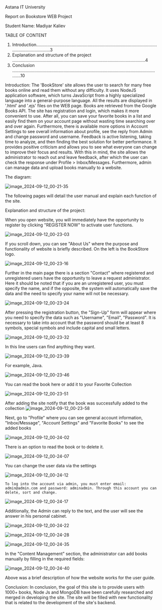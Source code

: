 Astana IT University

Report on Bookstore WEB Project 

Student Name: Madiyar Kaliev




TABLE OF CONTENT
1.	Introduction………………………………………………………………………………………………………………….3
2.	Explanation and structure of the project ……………………………………………………………………………………………….4
3.	Conclusion …………………………………………………………………………………………………………….10



Introduction: The 'BookStore' site allows the user to search for many free books online and read them without any difficulty. It uses NodeJS application software, which turns JavaScript from a highly specialized language into a general-purpose language. All the results are displayed in '.html' and '.ejs' files on the WEB page. Books are retrieved from the Google Books API. The site has registration and login, which makes it more convenient to use. After all, you can save your favorite books in a list and easily find them on your account page without wasting time searching over and over again. Furthermore, there is available more options in Account Settings to see overall information about profile, see the reply from Admin and change password and username. Feedback is active listening, taking time to analyze, and then finding the best solution for better performance. It provides positive criticism and allows you to see what everyone can change to improve their focus and results. With this in mind, the site allows the administrator to reach out and leave feedback, after which the user can check the response under Profile > Inbox/Messages. Furthermore, admin can manage data and upload books manually to a website.



The diagram:

![image_2024-09-12_00-21-35](https://github.com/user-attachments/assets/fe47bcd9-77fb-4ce7-bd9c-61443a518104)

 
The following pages will detail the user manual and explain each function of the site.

Explanation and structure of the project:	

When you open  website, you will immediately have the opportunity to register by clicking "REGISTER NOW" to activate user functions. 

![image_2024-09-12_00-23-03](https://github.com/user-attachments/assets/894f9f9c-68e4-4e32-b3a0-9f3d00c2a02f)

 
						
If you scroll down, you can see "About Us" where the purpose and functionality of website is briefly described. On the left is the BookStore logo.

 
![image_2024-09-12_00-23-16](https://github.com/user-attachments/assets/e927a738-0f3c-467a-bef6-89e9c2a3d7c8)

Further in the main page there is a section "Contact" where registered and unregistered users have the opportunity to leave a request administrator. Here it should be noted that if you are an unregistered user, you must specify the name, and if the opposite, the system will automatically save the data and the need to specify your name will not be necessary. 

![image_2024-09-12_00-23-24](https://github.com/user-attachments/assets/35523331-c989-472a-accf-0c055d3ba20d)

After pressing the registration button, the "Sign-Up" form will appear where you need to specify the data such as "Username", "Email", "Password". It is necessary to take into account that the password should be at least 8 symbols, special symbols and include capital and small letters.

![image_2024-09-12_00-23-32](https://github.com/user-attachments/assets/5ffe4e7f-35e3-4893-9eb1-7d14597df313)

In this line users can find anything they want.  

![image_2024-09-12_00-23-39](https://github.com/user-attachments/assets/b97df202-4911-4c03-bd03-9612e57081db)

For example, Java. 

![image_2024-09-12_00-23-46](https://github.com/user-attachments/assets/a2bb4d0c-93ca-4106-8c69-87ec8c517d63)


You can read the book here or add it to your Favorite Collection 

![image_2024-09-12_00-23-51](https://github.com/user-attachments/assets/f0ec79ed-fc3b-4231-b599-aefbcbea0f6b)



 
After adding the site notify that the book was successfully added to the collection 
![image_2024-09-12_00-23-58](https://github.com/user-attachments/assets/1213de02-6386-4d83-ad3f-b97241757481)

Next, go to "Profile" where you can see general account information, "Inbox/Message", "Account Settings" and "Favorite Books" to see the added books
 
![image_2024-09-12_00-24-02](https://github.com/user-attachments/assets/214a2b5e-ffee-4ed3-b54f-aadf76ab04fa)


There is an option to read the book or to delete it. 

![image_2024-09-12_00-24-07](https://github.com/user-attachments/assets/92d5527c-0197-40b4-85b0-3091c100daf3)

You can change the user data via the settings
 
![image_2024-09-12_00-24-12](https://github.com/user-attachments/assets/9c5ab899-13ae-43f5-b6b6-ab316afdc6c0)

	To log into the account via admin, you must enter email: admin@admin.com and password: adminadmin. Through this account you can delete, sort and change.  
 
![image_2024-09-12_00-24-17](https://github.com/user-attachments/assets/ca9308bd-aeb2-4a80-84f6-fa7665c7ab52)

 
 Additionally, the Admin can reply to the text, and the user will see the answer in his personal cabinet. 
 
![image_2024-09-12_00-24-22](https://github.com/user-attachments/assets/2d51ddf0-4237-45ef-89f7-9a87a753d169)


![image_2024-09-12_00-24-28](https://github.com/user-attachments/assets/8b1c7982-ec5b-45b5-b2ce-dd8b91afd26f)

![image_2024-09-12_00-24-35](https://github.com/user-attachments/assets/7313348f-da7f-483d-8930-b379c3c523c9)

 
In the "Content Management" section, the administrator can add books manually by filling in the required fields: 
 
					
![image_2024-09-12_00-24-40](https://github.com/user-attachments/assets/04971ad0-a064-4acd-8622-46b59f5d9928)


Above was a brief description of how the website works for the user guide.


Conclusion: In conclusion, the goal of this site is to provide users with 1000+ books, Node Js and MongoDB have been carefully researched and merged in developing the site. The site will be filled with new functionality that is related to the development of the site's backend.







